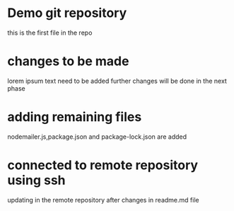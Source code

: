 # Demo git repository
this is the first file in the repo

# changes to be made
lorem ipsum text need to be added
further changes will be done in the next phase

# adding remaining files
nodemailer.js,package.json and package-lock.json are added

# connected to remote repository using ssh
updating in the remote repository after changes in readme.md file